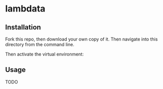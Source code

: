 # lambdata

## Installation

Fork this repo, then download your own copy of it. Then navigate into this directory from the command line.

Then activate the virtual environment:

## Usage

TODO